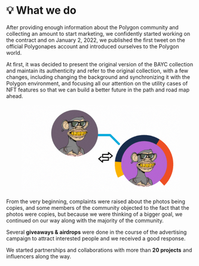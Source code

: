 # 💡 What we do

After providing enough information about the Polygon community and collecting an amount to start marketing, we confidently started working on the contract and on January 2, 2022, we published the first tweet on the official Polygonapes account and introduced ourselves to the Polygon world.

At first, it was decided to present the original version of the BAYC collection and maintain its authenticity and refer to the original collection, with a few changes, including changing the background and synchronizing it with the Polygon environment, and focusing all our attention on the utility cases of NFT features so that we can build a better future in the path and road map ahead.&#x20;

<figure><img src="../../.gitbook/assets/changebg.gif" alt=""><figcaption></figcaption></figure>

From the very beginning, complaints were raised about the photos being copies, and some members of the community objected to the fact that the photos were copies, but because we were thinking of a bigger goal, we continued on our way along with the majority of the community.

&#x20;Several **giveaways & airdrops** were done in the course of the advertising campaign to attract interested people and we received a good response.

&#x20;We started partnerships and collaborations with more than **20 projects** and influencers along the way.
